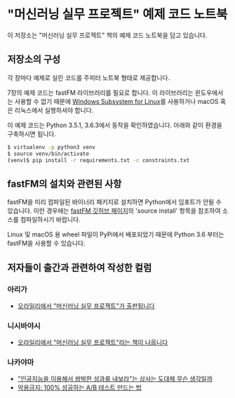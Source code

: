 # "머신러닝 실무 프로젝트" 예제 코드 노트북

이 저장소는 "머신러닝 실무 프로젝트" 책의 예제 코드 노트북을 담고 있습니다.

## 저장소의 구성

각 장마다 예제로 실린 코드를 주피터 노트북 형태로 제공합니다.

7장의 예제 코드는 fastFM 라이브러리를 필요로 합니다. 이 라이브러리는 윈도우에서는 사용할 수 없기 때문에 [Windows Subsystem for Linux](https://docs.microsoft.com/en-us/windows/wsl/install-win10)를 사용하거나 macOS 혹은 리눅스에서 실행하셔야 합니다.


이 예제 코드는 Python 3.5.1, 3.6.3에서 동작을 확인하였습니다. 아래와 같이 환경을 구축하시면 됩니다.


```sh
$ virtualenv -p python3 venv
$ source venv/bin/activate
(venv)$ pip install -r requirements.txt -c constraints.txt
```

## fastFM의 설치와 관련된 사항

fastFM을 미리 컴파일된 바이너리 패키지로 설치하면 Python에서 임포트가 안될 수 있습니다. 이런 경우에는 [fastFM 깃허브 페이지](https://github.com/ibayer/fastFM#installation)의 'source install' 항목을 참조하여 소스를 컴파일하시기 바랍니다.


Linux 및 macOS 용 wheel 파일이 PyPi에서 배포되었기 때문에 Python 3.6 부터는 fastFM을 사용할 수 있습니다.

## 저자들이 출간과 관련하여 작성한 컬럼
### 아리가
- [오라일리에서 "머신러닝 실무 프로젝트"가 출판됩니다](https://medium.com/@chezou/cf835ff4c128)

### 니시바야시
- [오라일리에서 "머신러닝 실무 프로젝트"라는 책이 나옵니다](https://hagino3000.blogspot.jp/2017/11/oreillymlbook.html)
### 나카야마
- ["인공지능을 이용해서 쌈박한 성과를 내보라"는 상사는 도대체 무슨 생각일까](https://medium.com/@tokoroten/96f4da85b924)
- [악용금지: 100% 성공하는 A/B 테스트 만드는 법](https://medium.com/@tokoroten/c871f61233e6)
